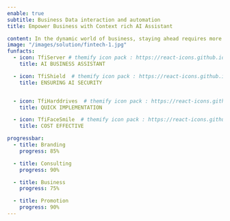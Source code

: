 ```yaml
---
enable: true
subtitle: Business Data interaction and automation 
title: Empower Business with Context rich AI Assistant

content: In the dynamic world of business, staying ahead requires more than just traditional strategies. It's about leveraging cutting-edge technologies that can adapt, learn, and evolve with your needs. Enter the context-rich AI assistant – a transformative tool that can revolutionize the way you operate, enhance customer experiences, and drive growth.
image: "/images/solution/fintech-1.jpg"
funfacts:
  - icon: TfiServer # themify icon pack : https://react-icons.github.io/react-icons/icons/tfi/
    title: AI BUSINESS ASSISTANT

  - icon: TfiShield  # themify icon pack : https://react-icons.github.io/react-icons/icons/tfi/
    title: ENSURING AI SECURITY 


  - icon: TfiHarddrives  # themify icon pack : https://react-icons.github.io/react-icons/icons/tfi/
    title: QUICK IMPLEMENTATION

  - icon: TfiFaceSmile  # themify icon pack : https://react-icons.github.io/react-icons/icons/tfi/
    title: COST EFFECTIVE

progressbar:
  - title: Branding
    progress: 85%

  - title: Consulting
    progress: 90%

  - title: Business
    progress: 75%

  - title: Promotion
    progress: 90%
---
```

